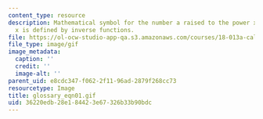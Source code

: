 ```yaml
---
content_type: resource
description: Mathematical symbol for the number a raised to the power x; for rational
  x is defined by inverse functions.
file: https://ol-ocw-studio-app-qa.s3.amazonaws.com/courses/18-013a-calculus-with-applications-spring-2005/36220edb28e184423e67326b33b90bdc_glossary_eqn01.gif
file_type: image/gif
image_metadata:
  caption: ''
  credit: ''
  image-alt: ''
parent_uid: e8cdc347-f062-2f11-96ad-2879f268cc73
resourcetype: Image
title: glossary_eqn01.gif
uid: 36220edb-28e1-8442-3e67-326b33b90bdc
---
```

